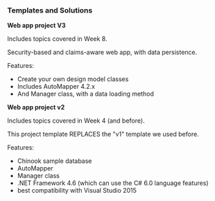 ### Templates and Solutions

**Web app project V3**

Includes topics covered in Week 8.  

Security-based and claims-aware web app, with data persistence.

Features:
- Create your own design model classes
- Includes AutoMapper 4.2.x
- And Manager class, with a data loading method

**Web app project v2**

Includes topics covered in Week 4 (and before).  

This project template REPLACES the "v1" template we used before.  

Features:
- Chinook sample database
- AutoMapper
- Manager class
- .NET Framework 4.6 (which can use the C# 6.0 language features)
- best compatibility with Visual Studio 2015
